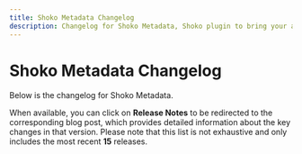 ```yaml
---
title: Shoko Metadata Changelog
description: Changelog for Shoko Metadata, Shoko plugin to bring your anime collection to Plex.
---
```


# Shoko Metadata Changelog

Below is the changelog for Shoko Metadata.

When available, you can click on **Release Notes** to be redirected to the
corresponding blog post, which provides detailed information about the key changes in that version. Please note that
this list is not exhaustive and only includes the most recent **15** releases.

<Changelog filename="shokoMetadata" />
